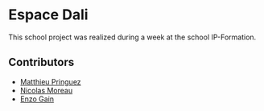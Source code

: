 # Espace Dali

This school project was realized during a week at the school IP-Formation.


## Contributors

- [Matthieu Pringuez](https://github.com/001matt)  
- [Nicolas Moreau](https://github.com/Mikomeleon)  
- [Enzo Gain](https://github.com/Zagonine)
